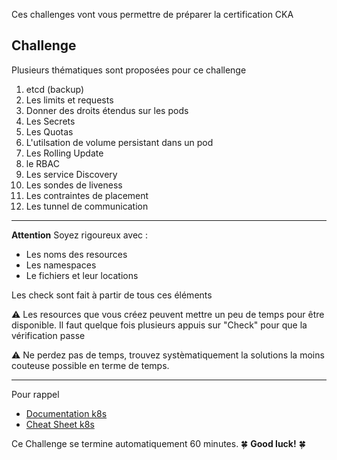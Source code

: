 Ces challenges vont vous permettre de préparer la certification CKA

## Challenge
 
Plusieurs thématiques sont proposées pour ce challenge


1. etcd (backup)
2. Les limits et requests
3. Donner des droits étendus sur les pods
4. Les Secrets
5. Les Quotas
6. L'utilsation de volume persistant dans un pod
7. Les Rolling Update
8. le RBAC
9. Les service Discovery
10. Les sondes de liveness
11. Les contraintes de placement
12. Les tunnel de communication

---

**Attention** Soyez rigoureux avec : 

- Les noms des resources  
- Les namespaces  
- Le fichiers et leur locations  

Les check sont fait à partir de tous ces éléments  

⚠️ Les resources que vous créez peuvent mettre un peu de temps pour être disponible. Il faut quelque fois plusieurs appuis sur "Check" pour que la vérification passe  


⚠️ Ne perdez pas de temps, trouvez systèmatiquement la solutions la moins couteuse possible en terme de temps.  


---

Pour rappel 

- [Documentation k8s](https://kubernetes.io/docs/home/)
- [Cheat Sheet k8s](https://kubernetes.io/docs/reference/kubectl/cheatsheet/)

Ce Challenge se termine automatiquement 60 minutes. 🍀 **Good luck!** 🍀

